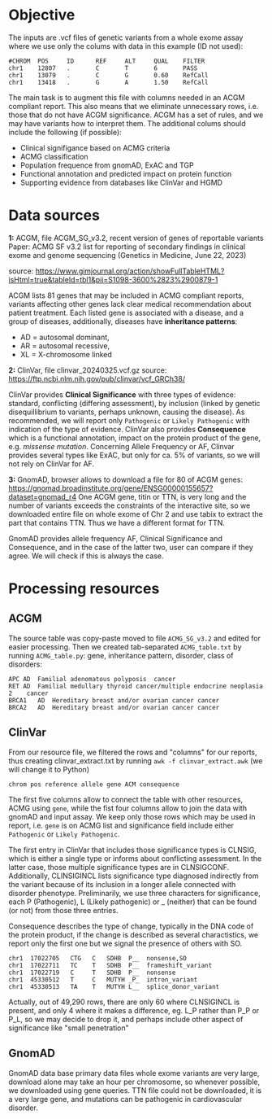 # Objective

The inputs are .vcf files of genetic variants from a whole exome assay where
we use only the colums with data in this example (ID not used):
```
#CHROM  POS     ID      REF     ALT     QUAL    FILTER  
chr1    12807   .       C       T       6       PASS   
chr1    13079   .       C       G       0.60    RefCall
chr1    13418   .       G       A       1.50    RefCall
```

The main task is to augment this file with columns needed in an ACGM compliant
report.  This also means that we eliminate unnecessary rows, i.e. those that
do not have ACGM significance.  ACGM has a set of rules, and we may have
variants how to interpret them.  The additional colums should include the following (if possible):

- Clinical signifigance based on ACMG criteria
- ACMG classification
- Population frequence from gnomAD, ExAC and TGP
- Functional annotation and predicted impact on protein function
- Supporting evidence from databases like ClinVar and HGMD

# Data sources

**1:** ACGM, file ACGM_SG_v3.2, recent version of genes of reportable variants
Paper: ACMG SF v3.2 list for reporting of secondary findings in clinical exome and genome sequencing (Genetics in Medicine, June 22, 2023)

source: https://www.gimjournal.org/action/showFullTableHTML?isHtml=true&tableId=tbl1&pii=S1098-3600%2823%2900879-1

ACGM lists 81 genes that may be included in ACMG compliant reports, variants affecting other genes lack clear medical recommendation about patient treatment.  Each listed gene is associated with a disease, and a group of diseases, additionally, diseases have **inheritance patterns**:
- AD = autosomal dominant,
- AR = autosomal recessive,
- XL = X-chromosome linked

**2:** ClinVar,
file clinvar_20240325.vcf.gz
source: https://ftp.ncbi.nlm.nih.gov/pub/clinvar/vcf_GRCh38/

ClinVar provides **Clinical Significance** with three types of evidence: standard, conflicting (differing assessment), by inclusion (linked by genetic disequillibrium to variants, perhaps unknown, causing the disease).  As recommended, we will report only `Pathogenic` or `Likely Pathogenic` with indication of the type of evidence. 
ClinVar also provides **Consequence** which is a functional annotation, impact on the protein product of the gene, e.g. *missense mutation*.  Concerning Allele Frequency or AF, Clinvar provides several types like ExAC, but only for ca. 5% of variants, so we will not rely on ClinVar for AF.

**3:** GnomAD, browser allows to download a file for 80 of ACGM genes:
https://gnomad.broadinstitute.org/gene/ENSG00000155657?dataset=gnomad_r4
One ACGM gene, titin or TTN, is very long and the number of variants exceeds the constraints of the interactive site, so we downloaded entire file on whole exome of Chr 2 and use tabix to extract the part that contains TTN.  Thus we have a different format for TTN.

GnomAD provides allele frequency AF, Clinical Significance and Consequence, and in the case of the latter two, user can compare if they agree.  We will check if this is always the case.
# Processing resources
## ACGM
The source table was copy-paste moved to file `ACMG_SG_v3.2` and edited for easier processing.  Then we created tab-separated `ACMG_table.txt` by running `ACMG_table.py`: gene, inheritance pattern, disorder, class of disorders:
```
APC	AD	Familial adenomatous polyposis	cancer
RET	AD	Familial medullary thyroid cancer/multiple endocrine neoplasia 2	cancer
BRCA1	AD	Hereditary breast and/or ovarian cancer	cancer
BRCA2	AD	Hereditary breast and/or ovarian cancer	cancer
```
## ClinVar
From our resource file, we filtered the rows and "columns" for our reports, thus creating clinvar_extract.txt by running `awk -f clinvar_extract.awk` (we will change it to Python) 
```
chrom pos reference allele gene ACM consequence
```
The first five columns allow to connect the table with other resources, ACMG using `gene`, while the fist four columns allow to join the data with gnomAD and input assay.  We keep only those rows which may be used in report, i.e. `gene` is on ACMG list and significance field include either `Pathogenic` or `Likely Pathogenic`. 

The first entry in ClinVar that includes those significance types is CLNSIG, which is either a single type or informs about conflicting assessment.  In the latter case, those multiple significance types are in CLNSIGCONF.  Additionally, CLINSIGINCL lists significance type diagnosed indirectly from the variant because of its inclusion in a longer allele connected with disorder phenotype.  Preliminarily, we use three characters for significance, each P (Pathogenic), L (Likely pathogenic) or _ (neither) that can be found (or not) from those three entries.

Consequence describes the type of change, typically in the DNA code of the protein product, if the change is described as several charactistics, we report only the first one but we signal the presence of others with SO.
```
chr1  17022705   CTG   C   SDHB  P__  nonsense,SO
chr1  17022711   TC    T   SDHB  P__  frameshift_variant
chr1  17022719   C     T   SDHB  P__  nonsense
chr1  45330512   T     C   MUTYH _P_  intron_variant
chr1  45330513   TA    T   MUTYH L__  splice_donor_variant
```
Actually, out of 49,290 rows, there are only 60 where CLNSIGINCL is present, and only 4 where it makes a difference, eg. L_P rather than P_P or P_L, so we may decide to drop it, and perhaps include other aspect of significance like "small penetration"
## GnomAD
GnomAD data base primary data files whole exome variants are very large, download alone may take an hour per chromosome, so whenever possible, we downloaded
using gene queries.  TTN file could not be downloaded, it is a very large gene, and mutations can be pathogenic in cardiovascular disorder.  
